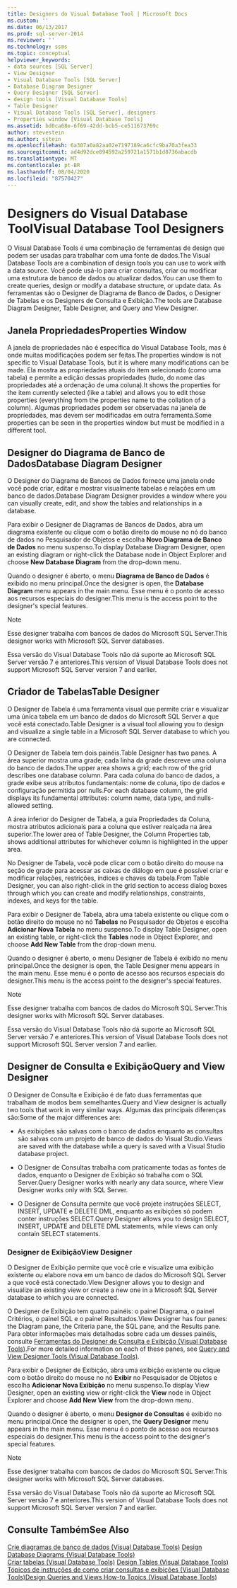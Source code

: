 ```yaml
---
title: Designers do Visual Database Tool | Microsoft Docs
ms.custom: ''
ms.date: 06/13/2017
ms.prod: sql-server-2014
ms.reviewer: ''
ms.technology: ssms
ms.topic: conceptual
helpviewer_keywords:
- data sources [SQL Server]
- View Designer
- Visual Database Tools [SQL Server]
- Database Diagram Designer
- Query Designer [SQL Server]
- design tools [Visual Database Tools]
- Table Designer
- Visual Database Tools [SQL Server], designers
- Properties window [Visual Database Tools]
ms.assetid: bd0ca68e-6f69-42dd-bcb5-ce511673769c
author: stevestein
ms.author: sstein
ms.openlocfilehash: 6a307a0a82aa02e7197189ca6cfc9ba70a3fea33
ms.sourcegitcommit: ad4d92dce894592a259721a1571b1d8736abacdb
ms.translationtype: MT
ms.contentlocale: pt-BR
ms.lasthandoff: 08/04/2020
ms.locfileid: "87570427"
---
```

# <a name="visual-database-tool-designers"></a><span data-ttu-id="d1e11-102">Designers do Visual Database Tool</span><span class="sxs-lookup"><span data-stu-id="d1e11-102">Visual Database Tool Designers</span></span>
  <span data-ttu-id="d1e11-103">O Visual Database Tools é uma combinação de ferramentas de design que podem ser usadas para trabalhar com uma fonte de dados.</span><span class="sxs-lookup"><span data-stu-id="d1e11-103">The Visual Database Tools are a combination of design tools you can use to work with a data source.</span></span> <span data-ttu-id="d1e11-104">Você pode usá-lo para criar consultas, criar ou modificar uma estrutura de banco de dados ou atualizar dados.</span><span class="sxs-lookup"><span data-stu-id="d1e11-104">You can use them to create queries, design or modify a database structure, or update data.</span></span> <span data-ttu-id="d1e11-105">As ferramentas são o Designer de Diagrama de Banco de Dados, o Designer de Tabelas e os Designers de Consulta e Exibição.</span><span class="sxs-lookup"><span data-stu-id="d1e11-105">The tools are Database Diagram Designer, Table Designer, and Query and View Designer.</span></span>  
  
## <a name="properties-window"></a><span data-ttu-id="d1e11-106">Janela Propriedades</span><span class="sxs-lookup"><span data-stu-id="d1e11-106">Properties Window</span></span>  
 <span data-ttu-id="d1e11-107">A janela de propriedades não é específica do Visual Database Tools, mas é onde muitas modificações podem ser feitas.</span><span class="sxs-lookup"><span data-stu-id="d1e11-107">The properties window is not specific to Visual Database Tools, but it is where many modifications can be made.</span></span> <span data-ttu-id="d1e11-108">Ela mostra as propriedades atuais do item selecionado (como uma tabela) e permite a edição dessas propriedades (tudo, do nome das propriedades até a ordenação de uma coluna).</span><span class="sxs-lookup"><span data-stu-id="d1e11-108">It shows the properties for the item currently selected (like a table) and allows you to edit those properties (everything from the properties name to the collation of a column).</span></span> <span data-ttu-id="d1e11-109">Algumas propriedades podem ser observadas na janela de propriedades, mas devem ser modificadas em outra ferramenta.</span><span class="sxs-lookup"><span data-stu-id="d1e11-109">Some properties can be seen in the properties window but must be modified in a different tool.</span></span>  
  
## <a name="database-diagram-designer"></a><span data-ttu-id="d1e11-110">Designer do Diagrama de Banco de Dados</span><span class="sxs-lookup"><span data-stu-id="d1e11-110">Database Diagram Designer</span></span>  
 <span data-ttu-id="d1e11-111">O Designer do Diagrama de Bancos de Dados fornece uma janela onde você pode criar, editar e mostrar visualmente tabelas e relações em um banco de dados.</span><span class="sxs-lookup"><span data-stu-id="d1e11-111">Database Diagram Designer provides a window where you can visually create, edit, and show the tables and relationships in a database.</span></span>  
  
 <span data-ttu-id="d1e11-112">Para exibir o Designer de Diagramas de Bancos de Dados, abra um diagrama existente ou clique com o botão direito do mouse no nó do banco de dados no Pesquisador de Objetos e escolha **Novo Diagrama de Banco de Dados** no menu suspenso.</span><span class="sxs-lookup"><span data-stu-id="d1e11-112">To display Database Diagram Designer, open an existing diagram or right-click the Database node in Object Explorer and choose **New Database Diagram** from the drop-down menu.</span></span>  
  
 <span data-ttu-id="d1e11-113">Quando o designer é aberto, o menu **Diagrama de Banco de Dados** é exibido no menu principal.</span><span class="sxs-lookup"><span data-stu-id="d1e11-113">Once the designer is open, the **Database Diagram** menu appears in the main menu.</span></span> <span data-ttu-id="d1e11-114">Esse menu é o ponto de acesso aos recursos especiais do designer.</span><span class="sxs-lookup"><span data-stu-id="d1e11-114">This menu is the access point to the designer's special features.</span></span>  
  
> [!NOTE]  
>  <span data-ttu-id="d1e11-115">Esse designer trabalha com bancos de dados do Microsoft SQL Server.</span><span class="sxs-lookup"><span data-stu-id="d1e11-115">This designer works with Microsoft SQL Server databases.</span></span>  
>   
>  <span data-ttu-id="d1e11-116">Essa versão do Visual Database Tools não dá suporte ao Microsoft SQL Server versão 7 e anteriores.</span><span class="sxs-lookup"><span data-stu-id="d1e11-116">This version of Visual Database Tools does not support Microsoft SQL Server version 7 and earlier.</span></span>  
  
## <a name="table-designer"></a><span data-ttu-id="d1e11-117">Criador de Tabelas</span><span class="sxs-lookup"><span data-stu-id="d1e11-117">Table Designer</span></span>  
 <span data-ttu-id="d1e11-118">O Designer de Tabela é uma ferramenta visual que permite criar e visualizar uma única tabela em um banco de dados do Microsoft SQL Server a que você está conectado.</span><span class="sxs-lookup"><span data-stu-id="d1e11-118">Table Designer is a visual tool allowing you to design and visualize a single table in a Microsoft SQL Server database to which you are connected.</span></span>  
  
 <span data-ttu-id="d1e11-119">O Designer de Tabela tem dois painéis.</span><span class="sxs-lookup"><span data-stu-id="d1e11-119">Table Designer has two panes.</span></span> <span data-ttu-id="d1e11-120">A área superior mostra uma grade; cada linha da grade descreve uma coluna do banco de dados.</span><span class="sxs-lookup"><span data-stu-id="d1e11-120">The upper area shows a grid; each row of the grid describes one database column.</span></span> <span data-ttu-id="d1e11-121">Para cada coluna do banco de dados, a grade exibe seus atributos fundamentais: nome de coluna, tipo de dados e configuração permitida por nulls.</span><span class="sxs-lookup"><span data-stu-id="d1e11-121">For each database column, the grid displays its fundamental attributes: column name, data type, and nulls-allowed setting.</span></span>  
  
 <span data-ttu-id="d1e11-122">A área inferior do Designer de Tabela, a guia Propriedades da Coluna, mostra atributos adicionais para a coluna que estiver realçada na área superior.</span><span class="sxs-lookup"><span data-stu-id="d1e11-122">The lower area of Table Designer, the Column Properties tab, shows additional attributes for whichever column is highlighted in the upper area.</span></span>  
  
 <span data-ttu-id="d1e11-123">No Designer de Tabela, você pode clicar com o botão direito do mouse na seção de grade para acessar as caixas de diálogo em que é possível criar e modificar relações, restrições, índices e chaves da tabela.</span><span class="sxs-lookup"><span data-stu-id="d1e11-123">From Table Designer, you can also right-click in the grid section to access dialog boxes through which you can create and modify relationships, constraints, indexes, and keys for the table.</span></span>  
  
 <span data-ttu-id="d1e11-124">Para exibir o Designer de Tabela, abra uma tabela existente ou clique com o botão direito do mouse no nó **Tabelas** no Pesquisador de Objetos e escolha **Adicionar Nova Tabela** no menu suspenso.</span><span class="sxs-lookup"><span data-stu-id="d1e11-124">To display Table Designer, open an existing table, or right-click the **Tables** node in Object Explorer, and choose **Add New Table** from the drop-down menu.</span></span>  
  
 <span data-ttu-id="d1e11-125">Quando o designer é aberto, o menu Designer de Tabela é exibido no menu principal.</span><span class="sxs-lookup"><span data-stu-id="d1e11-125">Once the designer is open, the Table Designer menu appears in the main menu.</span></span> <span data-ttu-id="d1e11-126">Esse menu é o ponto de acesso aos recursos especiais do designer.</span><span class="sxs-lookup"><span data-stu-id="d1e11-126">This menu is the access point to the designer's special features.</span></span>  
  
> [!NOTE]  
>  <span data-ttu-id="d1e11-127">Esse designer trabalha com bancos de dados do Microsoft SQL Server.</span><span class="sxs-lookup"><span data-stu-id="d1e11-127">This designer works with Microsoft SQL Server databases.</span></span>  
>   
>  <span data-ttu-id="d1e11-128">Essa versão do Visual Database Tools não dá suporte ao Microsoft SQL Server versão 7 e anteriores.</span><span class="sxs-lookup"><span data-stu-id="d1e11-128">This version of Visual Database Tools does not support Microsoft SQL Server version 7 and earlier.</span></span>  
  
## <a name="query-and-view-designer"></a><span data-ttu-id="d1e11-129">Designer de Consulta e Exibição</span><span class="sxs-lookup"><span data-stu-id="d1e11-129">Query and View Designer</span></span>  
 <span data-ttu-id="d1e11-130">O Designer de Consulta e Exibição é de fato duas ferramentas que trabalham de modos bem semelhantes.</span><span class="sxs-lookup"><span data-stu-id="d1e11-130">Query and View designer is actually two tools that work in very similar ways.</span></span> <span data-ttu-id="d1e11-131">Algumas das principais diferenças são:</span><span class="sxs-lookup"><span data-stu-id="d1e11-131">Some of the major differences are:</span></span>  
  
-   <span data-ttu-id="d1e11-132">As exibições são salvas com o banco de dados enquanto as consultas são salvas com um projeto de banco de dados do Visual Studio.</span><span class="sxs-lookup"><span data-stu-id="d1e11-132">Views are saved with the database while a query is saved with a Visual Studio database project.</span></span>  
  
-   <span data-ttu-id="d1e11-133">O Designer de Consultas trabalha com praticamente todas as fontes de dados, enquanto o Designer de Exibição só trabalha com o SQL Server.</span><span class="sxs-lookup"><span data-stu-id="d1e11-133">Query Designer works with nearly any data source, where View Designer works only with SQL Server.</span></span>  
  
-   <span data-ttu-id="d1e11-134">O Designer de Consulta permite que você projete instruções SELECT, INSERT, UPDATE e DELETE DML, enquanto as exibições só podem conter instruções SELECT.</span><span class="sxs-lookup"><span data-stu-id="d1e11-134">Query Designer allows you to design SELECT, INSERT, UPDATE and DELETE DML statements, while views can only contain SELECT statements.</span></span>  
  
### <a name="view-designer"></a><span data-ttu-id="d1e11-135">Designer de Exibição</span><span class="sxs-lookup"><span data-stu-id="d1e11-135">View Designer</span></span>  
 <span data-ttu-id="d1e11-136">O Designer de Exibição permite que você crie e visualize uma exibição existente ou elabore nova em um banco de dados do Microsoft SQL Server a que você está conectado.</span><span class="sxs-lookup"><span data-stu-id="d1e11-136">View Designer allows you to design and visualize an existing view or create a new one in a Microsoft SQL Server database to which you are connected.</span></span>  
  
 <span data-ttu-id="d1e11-137">O Designer de Exibição tem quatro painéis: o painel Diagrama, o painel Critérios, o painel SQL e o painel Resultados.</span><span class="sxs-lookup"><span data-stu-id="d1e11-137">View Designer has four panes: the Diagram pane, the Criteria pane, the SQL pane, and the Results pane.</span></span> <span data-ttu-id="d1e11-138">Para obter informações mais detalhadas sobre cada um desses painéis, consulte [Ferramentas do Designer de Consulta e Exibição &#40;Visual Database Tools&#41;](visual-database-tools.md).</span><span class="sxs-lookup"><span data-stu-id="d1e11-138">For more detailed information on each of these panes, see [Query and View Designer Tools &#40;Visual Database Tools&#41;](visual-database-tools.md).</span></span>  
  
 <span data-ttu-id="d1e11-139">Para exibir o Designer de Exibição, abra uma exibição existente ou clique com o botão direito do mouse no nó **Exibir** no Pesquisador de Objetos e escolha **Adicionar Nova Exibição** no menu suspenso.</span><span class="sxs-lookup"><span data-stu-id="d1e11-139">To display View Designer, open an existing view or right-click the **View** node in Object Explorer and choose **Add New View** from the drop-down menu.</span></span>  
  
 <span data-ttu-id="d1e11-140">Quando o designer é aberto, o menu **Designer de Consultas** é exibido no menu principal.</span><span class="sxs-lookup"><span data-stu-id="d1e11-140">Once the designer is open, the **Query Designer** menu appears in the main menu.</span></span> <span data-ttu-id="d1e11-141">Esse menu é o ponto de acesso aos recursos especiais do designer.</span><span class="sxs-lookup"><span data-stu-id="d1e11-141">This menu is the access point to the designer's special features.</span></span>  
  
> [!NOTE]  
>  <span data-ttu-id="d1e11-142">Esse designer trabalha com bancos de dados do Microsoft SQL Server.</span><span class="sxs-lookup"><span data-stu-id="d1e11-142">This designer works with Microsoft SQL Server databases.</span></span>  
>   
>  <span data-ttu-id="d1e11-143">Essa versão do Visual Database Tools não dá suporte ao Microsoft SQL Server versão 7 e anteriores.</span><span class="sxs-lookup"><span data-stu-id="d1e11-143">This version of Visual Database Tools does not support Microsoft SQL Server version 7 and earlier.</span></span>  
  
## <a name="see-also"></a><span data-ttu-id="d1e11-144">Consulte Também</span><span class="sxs-lookup"><span data-stu-id="d1e11-144">See Also</span></span>  
 <span data-ttu-id="d1e11-145">[Crie diagramas de banco de dados &#40;Visual Database Tools&#41;](design-database-diagrams-visual-database-tools.md) </span><span class="sxs-lookup"><span data-stu-id="d1e11-145">[Design Database Diagrams &#40;Visual Database Tools&#41;](design-database-diagrams-visual-database-tools.md) </span></span>  
 <span data-ttu-id="d1e11-146">[Criar tabelas &#40;Visual Database Tools&#41;](design-tables-visual-database-tools.md) </span><span class="sxs-lookup"><span data-stu-id="d1e11-146">[Design Tables &#40;Visual Database Tools&#41;](design-tables-visual-database-tools.md) </span></span>  
 [<span data-ttu-id="d1e11-147">Tópicos de instruções de como criar consultas e exibições &#40;Visual Database Tools&#41;</span><span class="sxs-lookup"><span data-stu-id="d1e11-147">Design Queries and Views How-to Topics &#40;Visual Database Tools&#41;</span></span>](design-queries-and-views-how-to-topics-visual-database-tools.md)  
  
  
